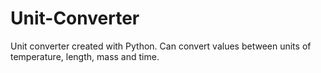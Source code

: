 # Unit-Converter
Unit converter created with Python. Can convert values between units of temperature, length, mass and time.
